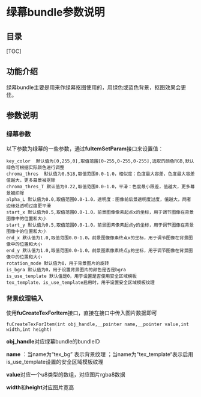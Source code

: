 # 绿幕bundle参数说明

## 目录

[TOC]



## 功能介绍

绿幕bundle主要是用来作绿幕抠图使用的，用绿色或蓝色背景，抠图效果会更佳。

## 参数说明

### 绿幕参数

以下参数为绿幕的一些参数，通过**fuItemSetParam**接口来设置值：

```
key_color  默认值为[0,255,0],取值范围[0-255,0-255,0-255],选取的颜色RGB,默认绿色可根据实际颜色进行调整
chroma_thres  默认值为0.518,取值范围0.0-1.0，相似度：色度最大容差，色度最大容差值越大，更多幕景被抠除
chroma_thres_T 默认值为0.22,取值范围0.0-1.0，平滑：色度最小限差，值越大，更多幕景被扣除
alpha_L 默认值为0.0,取值范围0.0-1.0，透明度：图像前后景透明度过度，值越大，两者边缘处透明过度更平滑
start_x 默认值为0.5,取值范围0.0-1.0，前景图像像素起点x的坐标，用于调节图像在背景图像中的位置和大小
start_y 默认值为0.5,取值范围0.0-1.0，前景图素像素起点y的坐标，用于调节图像在背景图像中的位置和大小
end_x 默认值为1.0,取值范围0.0-1.0，前景图像像素终点x的坐标，用于调节图像在背景图像中的位置和大小
end_y 默认值为1.0,取值范围0.0-1.0，前景图素像素终点y的坐标，用于调节图像在背景图像中的位置和大小
rotation_mode 默认值为0，用于背景图片的旋转
is_bgra 默认值为0，用于设置背景图片的颜色是否是bgra
is_use_template 默认值是0，用于设置是否使用安全区域模板
tex_template，is_use_template启用时，用于设置安全区域模板纹理
```

### 背景纹理输入

使用**fuCreateTexForItem**接口，直接在接口中传入图片数据即可

```
fuCreateTexForItem(int obj_handle,__pointer name,__pointer value,int width,int height)
```

**obj_handle**对应绿幕bundle的bundleID

**name** ：当name为“tex_bg” 表示背景纹理 ；当name为"tex_template“表示启用is_use_template设置的安全区域模板纹理  

**value**对应一个u8类型的数组，对应图片rgba8数据

**width**和**height**对应图片宽高

